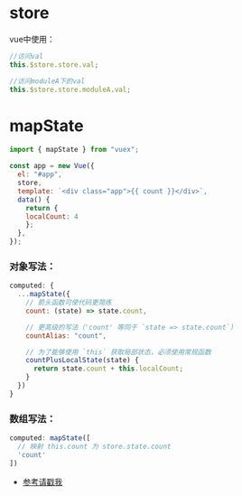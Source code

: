 # store

vue中使用：
```js
//访问val
this.$store.store.val;

//访问moduleA下的val
this.$store.store.moduleA.val;
```

# mapState
```js
import { mapState } from "vuex";

const app = new Vue({
  el: "#app",
  store,
  template: `<div class="app">{{ count }}</div>`,
  data() {
    return {
	localCount: 4
    };
  },
});
```

### 对象写法：
```js
computed: {
  ...mapState({
    // 箭头函数可使代码更简练
    count: (state) => state.count,

    // 更高级的写法（'count' 等同于 `state => state.count`）
    countAlias: "count",

    // 为了能够使用 `this` 获取局部状态，必须使用常规函数
    countPlusLocalState(state) {
      return state.count + this.localCount;
    }
  })
}
```

### 数组写法：
```js
computed: mapState([
  // 映射 this.count 为 store.state.count
  'count'
])
```

- [参考请戳我](https://vuex.vuejs.org/zh/guide/state.html)


